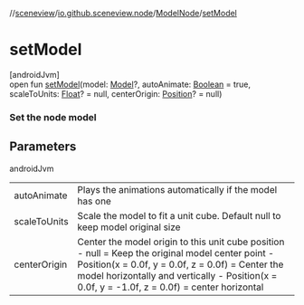 //[sceneview](../../../index.md)/[io.github.sceneview.node](../index.md)/[ModelNode](index.md)/[setModel](set-model.md)

# setModel

[androidJvm]\
open fun [setModel](set-model.md)(model: [Model](../../io.github.sceneview.model/index.md#1227607086%2FClasslikes%2F-1571379623)?, autoAnimate: [Boolean](https://kotlinlang.org/api/latest/jvm/stdlib/kotlin/-boolean/index.html) = true, scaleToUnits: [Float](https://kotlinlang.org/api/latest/jvm/stdlib/kotlin/-float/index.html)? = null, centerOrigin: [Position](../../io.github.sceneview.math/index.md#945960193%2FClasslikes%2F-1571379623)? = null)

###  Set the node model

## Parameters

androidJvm

| | |
|---|---|
| autoAnimate | Plays the animations automatically if the model has one |
| scaleToUnits | Scale the model to fit a unit cube. Default null to keep model original size |
| centerOrigin | Center the model origin to this unit cube position<br>-     null = Keep the original model center point -     Position(x = 0.0f, y = 0.0f, z = 0.0f) = Center the model horizontally and vertically -     Position(x = 0.0f, y = -1.0f, z = 0.0f) = center horizontal | bottom aligned -     Position(x = -1.0f, y = 1.0f, z = 0.0f) = left | top aligned -     ... |

